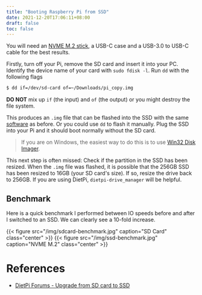 ```yaml
---
title: "Booting Raspberry Pi from SSD"
date: 2021-12-20T17:06:11+08:00
draft: false
toc: false
---
```


You will need an [NVME M.2
stick](https://www.amazon.com/Samsung-970-EVO-Plus-MZ-V7S1T0B/dp/B07MFZY2F2/ref=sr_1_3?crid=5UQNN0OJ6RNT&keywords=nvme+samsung&qid=1640853863&sprefix=nvme+samsung+%2Caps%2C468&sr=8-3),
a USB-C case and a USB-3.0 to USB-C cable for the best results.

Firstly, turn off your Pi, remove the SD card and insert it into your PC.
Identify the device name of your card with `sudo fdisk -l`. Run `dd` with the
following flags

```bash
$ dd if=/dev/sd-card of=~/Downloads/pi_copy.img
```
**DO NOT** mix up `if` (the input) and `of` (the output) or you might destroy the file system.

This produces an `.img` file that can be flashed into the SSD with the same
[software](#flash-os) as before. Or you could use `dd` to flash it
manually. Plug the SSD into your Pi and it should boot normally without the SD
card.

>If you are on Windows, the easiest way to do this is to use
>[Win32 Disk Imager](https://sourceforge.net/projects/win32diskimager/).

This next step is often missed: Check if the partition in the SSD has been
resized. When the `.img` file was flashed, it is possible that the 256GB SSD has
been resized to 16GB (your SD card's size). If so, resize the drive back to
256GB. If you are using DietPi, `dietpi-drive_manager` will be helpful.

## Benchmark

Here is a quick benchmark I performed between IO speeds before and after I
switched to an SSD. We can clearly see a 10-fold increase.

{{< figure src="/img/sdcard-benchmark.jpg" caption="SD Card" class="center" >}}
{{< figure src="/img/ssd-benchmark.jpg" caption="NVME M.2" class="center" >}}

# References

- [DietPi Forums - Upgrade from SD card to
SSD](https://dietpi.com/phpbb/viewtopic.php?t=8190)
